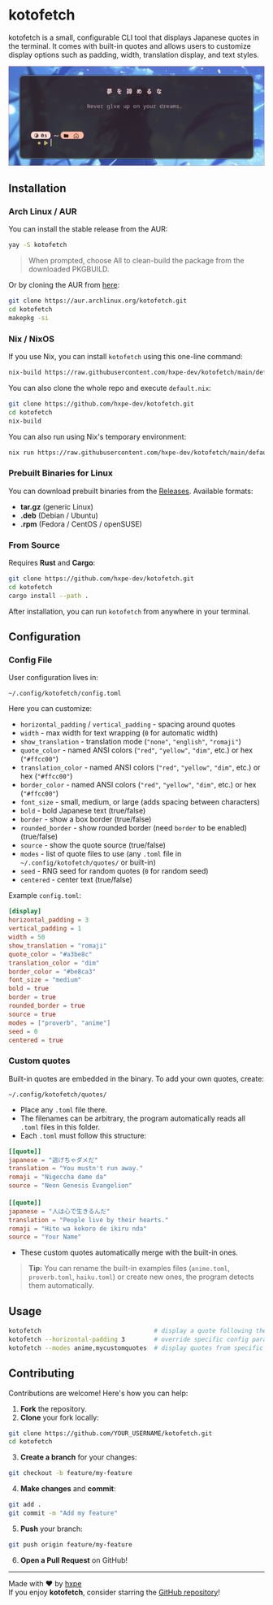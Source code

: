 # kotofetch

kotofetch is a small, configurable CLI tool that displays Japanese quotes in the terminal. It comes with built-in quotes and allows users to customize display options such as padding, width, translation display, and text styles.

![image](./images/demo-01.png)

## Installation

### Arch Linux / AUR
You can install the stable release from the AUR:

```bash
yay -S kotofetch
```

> When prompted, choose All to clean-build the package from the downloaded PKGBUILD.

Or by cloning the AUR from [here](https://aur.archlinux.org/packages/kotofetch):
```bash
git clone https://aur.archlinux.org/kotofetch.git
cd kotofetch
makepkg -si
```

### Nix / NixOS
If you use Nix, you can install `kotofetch` using this one-line command:
```bash
nix-build https://raw.githubusercontent.com/hxpe-dev/kotofetch/main/default.nix
```

You can also clone the whole repo and execute `default.nix`:
```bash
git clone https://github.com/hxpe-dev/kotofetch.git
cd kotofetch
nix-build
```

You can also run using Nix's temporary environment:
```bash
nix run https://raw.githubusercontent.com/hxpe-dev/kotofetch/main/default.nix
```

### Prebuilt Binaries for Linux
You can download prebuilt binaries from the [Releases](https://github.com/hxpe-dev/kotofetch/releases). Available formats:
- **tar.gz** (generic Linux)
- **.deb** (Debian / Ubuntu)
- **.rpm** (Fedora / CentOS / openSUSE)

### From Source
Requires **Rust** and **Cargo**:

```bash
git clone https://github.com/hxpe-dev/kotofetch.git
cd kotofetch
cargo install --path .
```

After installation, you can run `kotofetch` from anywhere in your terminal.

## Configuration

### Config File

User configuration lives in:

```
~/.config/kotofetch/config.toml
```

Here you can customize:
- `horizontal_padding` / `vertical_padding` - spacing around quotes
- `width` - max width for text wrapping (`0` for automatic width)
- `show_translation` - translation mode (`"none"`, `"english"`, `"romaji"`)
- `quote_color` - named ANSI colors (`"red"`, `"yellow"`, `"dim"`, etc.) or hex (`"#ffcc00"`)
- `translation_color` - named ANSI colors (`"red"`, `"yellow"`, `"dim"`, etc.) or hex (`"#ffcc00"`)
- `border_color` - named ANSI colors (`"red"`, `"yellow"`, `"dim"`, etc.) or hex (`"#ffcc00"`)
- `font_size` - small, medium, or large (adds spacing between characters)
- `bold` - bold Japanese text (true/false)
- `border` - show a box border (true/false)
- `rounded_border` - show rounded border (need `border` to be enabled) (true/false)
- `source` - show the quote source (true/false)
- `modes` - list of quote files to use (any `.toml` file in `~/.config/kotofetch/quotes/` or built-in)
- `seed` - RNG seed for random quotes (`0` for random seed)
- `centered` - center text (true/false)

Example `config.toml`:
```toml
[display]
horizontal_padding = 3
vertical_padding = 1
width = 50
show_translation = "romaji"
quote_color = "#a3be8c"
translation_color = "dim"
border_color = "#be8ca3"
font_size = "medium"
bold = true
border = true
rounded_border = true
source = true
modes = ["proverb", "anime"]
seed = 0
centered = true
```

### Custom quotes
Built-in quotes are embedded in the binary. To add your own quotes, create:
```
~/.config/kotofetch/quotes/
```
- Place any `.toml` file there.
- The filenames can be arbitrary, the program automatically reads all `.toml` files in this folder.
- Each `.toml` must follow this structure:

```toml
[[quote]]
japanese = "逃げちゃダメだ"
translation = "You mustn't run away."
romaji = "Nigeccha dame da"
source = "Neon Genesis Evangelion"

[[quote]]
japanese = "人は心で生きるんだ"
translation = "People live by their hearts."
romaji = "Hito wa kokoro de ikiru nda"
source = "Your Name"
```
- These custom quotes automatically merge with the built-in ones.
> **Tip:** You can rename the built-in examples files (`anime.toml`, `proverb.toml`, `haiku.toml`) or create new ones, the program detects them automatically.

## Usage
```bash
kotofetch                               # display a quote following the config
kotofetch --horizontal-padding 3        # override specific config parameter temporarily
kotofetch --modes anime,mycustomquotes  # display quotes from specific files
```

## Contributing
Contributions are welcome! Here's how you can help:
1. **Fork** the repository.
2. **Clone** your fork locally:
```bash
git clone https://github.com/YOUR_USERNAME/kotofetch.git
cd kotofetch
```
3. **Create a branch** for your changes:
```bash
git checkout -b feature/my-feature
```

4. **Make changes** and **commit**:
```bash
git add .
git commit -m "Add my feature"
```

5. **Push** your branch:
```bash
git push origin feature/my-feature
```

6. **Open a Pull Request** on GitHub!

---

Made with ❤️ by [hxpe](https://github.com/hxpe-dev)  
If you enjoy **kotofetch**, consider starring the [GitHub repository](https://github.com/hxpe-dev/kotofetch)!
